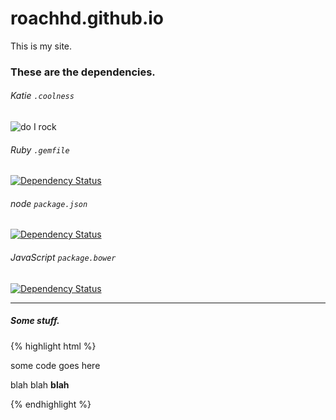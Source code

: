 roachhd.github.io
=================

This is my site.


### These are the dependencies.

###### Katie `.coolness`
 ![do I rock](http://img.shields.io/badge/do%20i%20rock-passing-ff69bd.svg) 

###### Ruby `.gemfile`
[![Dependency Status](https://www.versioneye.com/user/projects/545c994c9245899664000004/badge.svg?style=flat)](https://www.versioneye.com/user/projects/545c994c9245899664000004)

###### node `package.json`
[![Dependency Status](https://www.versioneye.com/user/projects/545c99549245896460000006/badge.svg?style=flat)](https://www.versioneye.com/user/projects/545c99549245896460000006)


###### JavaScript `package.bower`
[![Dependency Status](https://www.versioneye.com/user/projects/545c9951924589e503000003/badge.svg?style=flat)](https://www.versioneye.com/user/projects/545c9951924589e503000003)





---

##### Some stuff.

{% highlight html %}
<html> 
   <head>some code goes here</head>
    <p> 
        blah blah <b>blah</b>
    </p>
</html>
{% endhighlight %}
